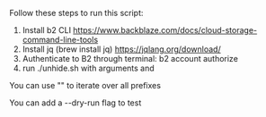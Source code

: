 Follow these steps to run this script:

1. Install b2 CLI https://www.backblaze.com/docs/cloud-storage-command-line-tools
2. Install jq (brew install jq) https://jqlang.org/download/ 
3. Authenticate to B2 through terminal: b2 account authorize <applicationKeyId> <applicationKey>
4. run ./unhide.sh with arguments <bucket-name> and <prefix/>

You can use "" to iterate over all prefixes

You can add a --dry-run flag to test
